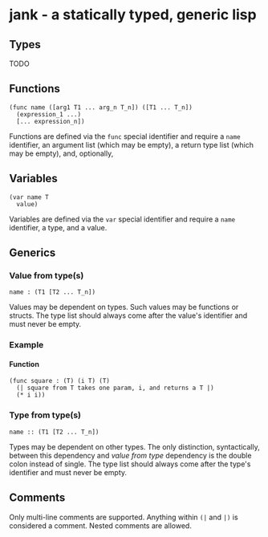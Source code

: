 # jank - a statically typed, generic lisp

## Types
TODO

## Functions
```
(func name ([arg1 T1 ... arg_n T_n]) ([T1 ... T_n])
  (expression_1 ...)
  [... expression_n])
```
Functions are defined via the `func` special identifier and require a `name` identifier, an argument list (which may be empty), a return type list (which may be empty), and, optionally, 

## Variables
```
(var name T
  value)
```
Variables are defined via the `var` special identifier and require a `name` identifier, a type, and a value.

## Generics
### Value from type(s)
```
name : (T1 [T2 ... T_n])
```
Values may be dependent on types. Such values may be functions or structs. The type list should always come after the value's identifier and must never be empty.
### Example
#### Function
```
(func square : (T) (i T) (T)
  (| square from T takes one param, i, and returns a T |)
  (* i i))
```

### Type from type(s)
```
name :: (T1 [T2 ... T_n])
```
Types may be dependent on other types. The only distinction, syntactically, between this dependency and *value from type* dependency is the double colon instead of single. The type list should always come after the type's identifier and must never be empty.

## Comments
Only multi-line comments are supported. Anything within `(|` and `|)` is considered a comment. Nested comments are allowed.
